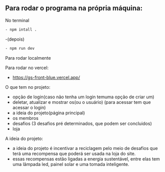 ## Para rodar o programa na própria máquina:

No terminal
````bash
- npm intall .
````

-(depois)

````bash
- npm run dev
````
Para rodar localmente

Para rodar no vercel:
- https://gs-front-blue.vercel.app/

O que tem no projeto:
- opção de login(caso não tenha um login temuma opção de criar um)
- deletar, atualizar e mostrar os(ou o usuário) (para acessar tem que acessar o login)
- a ideia do projeto(página principal)
- os membros
- desafios (3 desafios pré determinados, que podem ser concluidos)
- loja

A ideia do projeto:
- a ideia do projeto é incentivar a reciclagem pelo meio de desafios que terá uma recompensa que poderá ser usada na loja do site.
- essas recompensas estão ligadas a energia sustentável, entre elas tem uma lâmpada led, painel solar e uma tomada inteligente.
